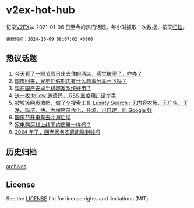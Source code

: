 # v2ex-hot-hub

 记录[V2EX](https://www.v2ex.com/)从 2021-01-06 日至今的热门话题。每小时抓取一次数据，按天[归档](archives)。

`更新时间：2024-10-09 08:07:02 +0800`

## 热议话题

1. [今天看了一眼节假日出去住的酒店，感觉被宰了，咋办？](https://www.v2ex.com/t/1078161)
1. [国庆回来，兄弟们假期内有什么趣事分享一下吗？](https://www.v2ex.com/t/1078201)
1. [现在国产安卓手机哪家系统好用？](https://www.v2ex.com/t/1078173)
1. [送一枚 follow 邀请码， RSS 重度用户请举手](https://www.v2ex.com/t/1078189)
1. [被垃圾网页激怒，做了个搜索工具 Luxirty Search : 无内容农场、无广告、干净、简洁、快、为程序员优化，开源、可自建，比 Google 好](https://www.v2ex.com/t/1078147)
1. [国庆节开电车去北海后续](https://www.v2ex.com/t/1078207)
1. [家电购买线上线下的质量一样吗？](https://www.v2ex.com/t/1078165)
1. [2024 年了，回老家务农真能赚到钱吗](https://www.v2ex.com/t/1078260)

## 历史归档

[archives](archives)

## License

See the [LICENSE](LICENSE) file for license rights and limitations (MIT).

